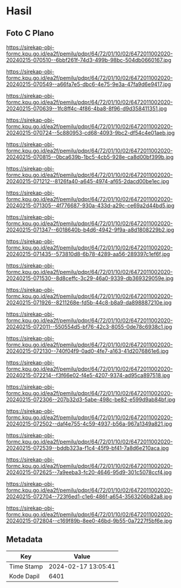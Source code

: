 # Hasil

## Foto C Plano

https://sirekap-obj-formc.kpu.go.id/ea2f/pemilu/pdpr/64/72/01/10/02/6472011002020-20240215-070510--6bbf261f-74d3-499b-98bc-504db0660167.jpg

https://sirekap-obj-formc.kpu.go.id/ea2f/pemilu/pdpr/64/72/01/10/02/6472011002020-20240215-070549--a66fa7e5-dbc6-4e75-9e3a-47fa9d6e9417.jpg

https://sirekap-obj-formc.kpu.go.id/ea2f/pemilu/pdpr/64/72/01/10/02/6472011002020-20240215-070639--1fc8ff4c-4f86-4ba8-8f96-d9d358411351.jpg

https://sirekap-obj-formc.kpu.go.id/ea2f/pemilu/pdpr/64/72/01/10/02/6472011002020-20240215-070724--5c880953-cd68-4093-9bc2-df54c4e01aeb.jpg

https://sirekap-obj-formc.kpu.go.id/ea2f/pemilu/pdpr/64/72/01/10/02/6472011002020-20240215-070815--0bca639b-1bc5-4cb5-928e-ca8d00bf399b.jpg

https://sirekap-obj-formc.kpu.go.id/ea2f/pemilu/pdpr/64/72/01/10/02/6472011002020-20240215-071212--8126fa40-a645-4974-af65-2dacd00be1ec.jpg

https://sirekap-obj-formc.kpu.go.id/ea2f/pemilu/pdpr/64/72/01/10/02/6472011002020-20240215-071305--4f776687-930a-433d-a29c-ce69a2d44bd5.jpg

https://sirekap-obj-formc.kpu.go.id/ea2f/pemilu/pdpr/64/72/01/10/02/6472011002020-20240215-071347--6018640b-b4d6-4942-9f9a-a8d1808229b2.jpg

https://sirekap-obj-formc.kpu.go.id/ea2f/pemilu/pdpr/64/72/01/10/02/6472011002020-20240215-071435--573810d8-6b78-4289-aa56-289397c1ef6f.jpg

https://sirekap-obj-formc.kpu.go.id/ea2f/pemilu/pdpr/64/72/01/10/02/6472011002020-20240215-071530--8d8ceffc-3c29-46a0-9339-db369329059e.jpg

https://sirekap-obj-formc.kpu.go.id/ea2f/pemilu/pdpr/64/72/01/10/02/6472011002020-20240215-071926--8211268e-fd5b-44c8-b8a9-da898887210e.jpg

https://sirekap-obj-formc.kpu.go.id/ea2f/pemilu/pdpr/64/72/01/10/02/6472011002020-20240215-072011--550554d5-bf76-42c3-8055-0de78c6938c1.jpg

https://sirekap-obj-formc.kpu.go.id/ea2f/pemilu/pdpr/64/72/01/10/02/6472011002020-20240215-072130--740f04f9-0ad0-4fe7-a163-41d2076861e6.jpg

https://sirekap-obj-formc.kpu.go.id/ea2f/pemilu/pdpr/64/72/01/10/02/6472011002020-20240215-072214--f3f66e02-f4e5-4207-9374-ad95ca897518.jpg

https://sirekap-obj-formc.kpu.go.id/ea2f/pemilu/pdpr/64/72/01/10/02/6472011002020-20240215-072306--207b32d3-5abe-498c-be82-e599d9ab84bf.jpg

https://sirekap-obj-formc.kpu.go.id/ea2f/pemilu/pdpr/64/72/01/10/02/6472011002020-20240215-072502--daf4e755-4c59-4937-b56a-967a1349a821.jpg

https://sirekap-obj-formc.kpu.go.id/ea2f/pemilu/pdpr/64/72/01/10/02/6472011002020-20240215-072539--bddb323a-f1c4-45f9-bf41-7a8d6e210aca.jpg

https://sirekap-obj-formc.kpu.go.id/ea2f/pemilu/pdpr/64/72/01/10/02/6472011002020-20240215-072625--7a9eeba3-fc20-4646-95d9-301c5078ccf4.jpg

https://sirekap-obj-formc.kpu.go.id/ea2f/pemilu/pdpr/64/72/01/10/02/6472011002020-20240215-072704--723f6ed1-c1e6-486f-a654-3563206b82a8.jpg

https://sirekap-obj-formc.kpu.go.id/ea2f/pemilu/pdpr/64/72/01/10/02/6472011002020-20240215-072804--c169f89b-8ee0-46bd-9b55-0a7227f5bf6e.jpg


## Metadata

| Key        | Value               |
| ---------- | ------------------- |
| Time Stamp | 2024-02-17 13:05:41 |
| Kode Dapil | 6401                |



